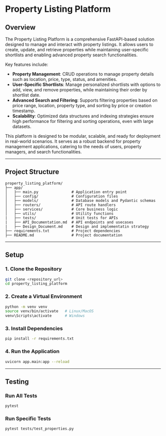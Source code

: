 # Property Listing Platform

## Overview

The Property Listing Platform is a comprehensive FastAPI-based solution designed to manage and interact with property listings. It allows users to create, update, and retrieve properties while maintaining user-specific shortlists and enabling advanced property search functionalities. 

Key features include:
- **Property Management**: CRUD operations to manage property details such as location, price, type, status, and amenities.
- **User-Specific Shortlists**: Manage personalized shortlists with options to add, view, and remove properties, while maintaining their order by shortlist date.
- **Advanced Search and Filtering**: Supports filtering properties based on price range, location, property type, and sorting by price or creation timestamp.
- **Scalability**: Optimized data structures and indexing strategies ensure high performance for filtering and sorting operations, even with large datasets.

This platform is designed to be modular, scalable, and ready for deployment in real-world scenarios. It serves as a robust backend for property management applications, catering to the needs of users, property managers, and search functionalities.

---

## **Project Structure**

```
property_listing_platform/
├── app/
│   ├── main.py               # Application entry point
│   ├── config/               # Configuration files
│   ├── models/               # Database models and Pydantic schemas
│   ├── routers/              # API route handlers
│   ├── services/             # Core business logic
│   ├── utils/                # Utility functions
|   ├── tests/                # Unit tests for APIs
|   ├── API_Documentation.md  # API endpoints and usecases
|   ├── Design_Document.md    # Design and implementatin strategy 
├── requirements.txt          # Project dependencies
├── README.md                 # Project documentation
```

---

## **Setup**

### **1. Clone the Repository**
```bash
git clone <repository_url>
cd property_listing_platform
```

### **2. Create a Virtual Environment**
```bash
python -m venv venv
source venv/bin/activate   # Linux/MacOS
venv\Scripts\activate      # Windows
```

### **3. Install Dependencies**
```bash
pip install -r requirements.txt
```

### **4. Run the Application**
```bash
uvicorn app.main:app --reload
```

---

## **Testing**

### **Run All Tests**
```bash
pytest
```

### **Run Specific Tests**
```bash
pytest tests/test_properties.py
```